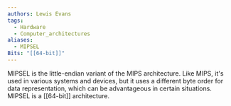 ```yaml
---
authors: Lewis Evans
tags:
  - Hardware
  - Computer_architectures
aliases:
  - MIPSEL
Bits: "[[64-bit]]"
---
```

MIPSEL is the little-endian variant of the MIPS architecture. Like MIPS, it's used in various systems and devices, but it uses a different byte order for data representation, which can be advantageous in certain situations. MIPSEL is a [[64-bit]] architecture.